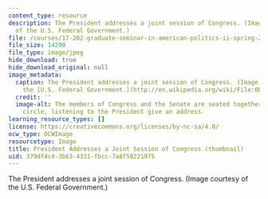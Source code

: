 ```yaml
---
content_type: resource
description: The President addresses a joint session of Congress. (Image courtesy
  of the U.S. Federal Government.)
file: /courses/17-202-graduate-seminar-in-american-politics-ii-spring-2010/379df4c43b634331fbcc7a8f50221975_17-202s10-th.jpg
file_size: 14290
file_type: image/jpeg
hide_download: true
hide_download_original: null
image_metadata:
  caption: The President addresses a joint session of Congress. (Image courtesy of
    the [U.S. Federal Government.](http://en.wikipedia.org/wiki/File:Obama_Health_Care_Speech_to_Joint_Session_of_Congress.jpg))
  credit: ''
  image-alt: The members of Congress and the Senate are seated together in a half
    circle, listening to the President give an address.
learning_resource_types: []
license: https://creativecommons.org/licenses/by-nc-sa/4.0/
ocw_type: OCWImage
resourcetype: Image
title: President Addresses a Joint Session of Congress (thumbnail)
uid: 379df4c4-3b63-4331-fbcc-7a8f50221975
---
```

The President addresses a joint session of Congress. (Image courtesy of the U.S. Federal Government.)
